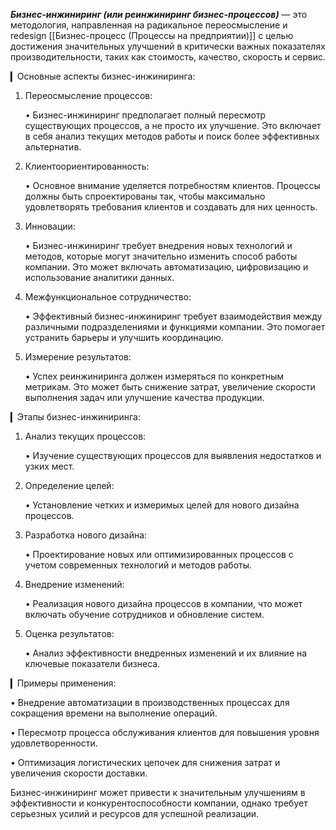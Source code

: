 ***Бизнес-инжиниринг (или реинжиниринг бизнес-процессов)*** — это методология, направленная на радикальное переосмысление и redesign [[Бизнес-процесс (Процессы на предприятии)]] с целью достижения значительных улучшений в критически важных показателях производительности, таких как стоимость, качество, скорость и сервис.

▎Основные аспекты бизнес-инжиниринга:

1. Переосмысление процессов:

   • Бизнес-инжиниринг предполагает полный пересмотр существующих процессов, а не просто их улучшение. Это включает в себя анализ текущих методов работы и поиск более эффективных альтернатив.

2. Клиентоориентированность:

   • Основное внимание уделяется потребностям клиентов. Процессы должны быть спроектированы так, чтобы максимально удовлетворять требования клиентов и создавать для них ценность.

3. Инновации:

   • Бизнес-инжиниринг требует внедрения новых технологий и методов, которые могут значительно изменить способ работы компании. Это может включать автоматизацию, цифровизацию и использование аналитики данных.

4. Межфункциональное сотрудничество:

   • Эффективный бизнес-инжиниринг требует взаимодействия между различными подразделениями и функциями компании. Это помогает устранить барьеры и улучшить координацию.

5. Измерение результатов:

   • Успех реинжиниринга должен измеряться по конкретным метрикам. Это может быть снижение затрат, увеличение скорости выполнения задач или улучшение качества продукции.

▎Этапы бизнес-инжиниринга:

1. Анализ текущих процессов:

   • Изучение существующих процессов для выявления недостатков и узких мест.

2. Определение целей:

   • Установление четких и измеримых целей для нового дизайна процессов.

3. Разработка нового дизайна:

   • Проектирование новых или оптимизированных процессов с учетом современных технологий и методов работы.

4. Внедрение изменений:

   • Реализация нового дизайна процессов в компании, что может включать обучение сотрудников и обновление систем.

5. Оценка результатов:

   • Анализ эффективности внедренных изменений и их влияние на ключевые показатели бизнеса.

▎Примеры применения:

• Внедрение автоматизации в производственных процессах для сокращения времени на выполнение операций.

• Пересмотр процесса обслуживания клиентов для повышения уровня удовлетворенности.

• Оптимизация логистических цепочек для снижения затрат и увеличения скорости доставки.

Бизнес-инжиниринг может привести к значительным улучшениям в эффективности и конкурентоспособности компании, однако требует серьезных усилий и ресурсов для успешной реализации.